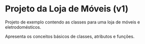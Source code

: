 # Projeto da Loja de Móveis (v1)

Projeto de exemplo contendo as classes para uma loja de móveis e eletrodomésticos. 

Apresenta os conceitos básicos de classes, atributos e funções.
